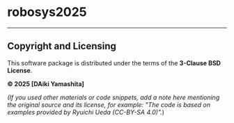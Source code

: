 # robosys2025
---

## Copyright and Licensing

This software package is distributed under the terms of the **3-Clause BSD License**.

**© 2025 [DAiki Yamashita]**

*(If you used other materials or code snippets, add a note here mentioning the original source and its license, for example: "The code is based on examples provided by Ryuichi Ueda (CC-BY-SA 4.0)".*)

